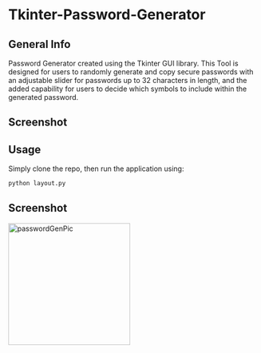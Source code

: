 # Tkinter-Password-Generator

## General Info

Password Generator created using the Tkinter GUI library. This Tool is designed for users to randomly generate and copy secure passwords with an adjustable slider for passwords up to 32 characters in length, and the added capability for users to decide which symbols to include within the generated password.

## Screenshot

## Usage

Simply clone the repo, then run the application using:

```bash
python layout.py
```

## Screenshot

<img width="244" alt="passwordGenPic" src="https://user-images.githubusercontent.com/86200482/218287719-3a305ada-9b62-4692-9ad2-1cbe60ef571f.PNG">
